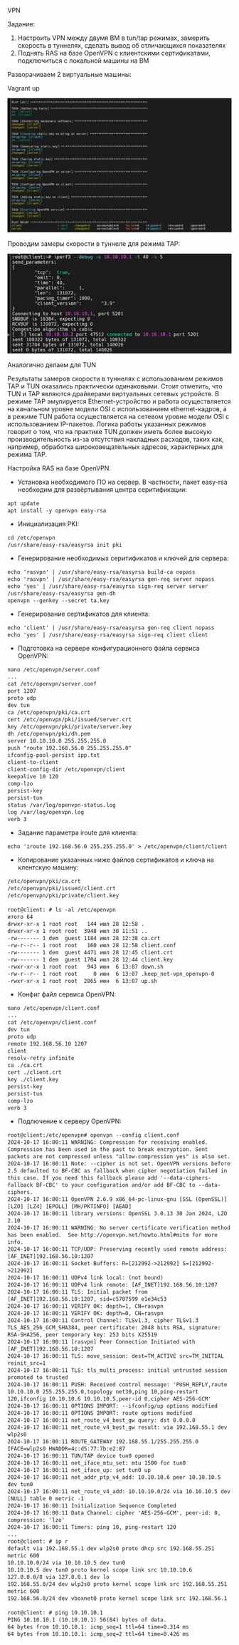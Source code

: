 VPN

Задание:

1. Настроить VPN между двумя ВМ в tun/tap режимах, замерить скорость в туннелях, сделать вывод об отличающихся показателях
2. Поднять RAS на базе OpenVPN с клиентскими сертификатами, подключиться с локальной машины на ВМ


Разворачиваем 2 виртуальные машины:

Vagrant up

![1](img/1.jpg)

Проводим замеры скорости в туннеле для режима TAP:

![2](img/2.jpg)

Аналогично делаем для TUN

Результаты замеров скорости в туннелях с использованием режимов TAP и TUN оказались практически одинаковыми. Стоит отметить, что TUN и TAP являются драйверами виртуальных сетевых устройств. В режиме TAP эмулируется Ethernet-устройство и работа осуществляется на канальном уровне модели OSI с использованием ethernet-кадров, а в режиме TUN работа осуществляется на сетевом уровне модели OSI с использованием IP-пакетов. Логика работы указанных режимов говорит о том, что на практике TUN должен иметь более высокую производительность из-за отсутствия накладных расходов, таких как, например, обработка широковещательных адресов, характерных для режима TAP.



Настройка RAS на базе OpenVPN.

   - Установка необходимого ПО на сервер. В частности, пакет easy-rsa необходим для развёртывания центра серитификации:

   ```shell
   apt update
   apt install -y openvpn easy-rsa
   ```
   - Инициализация PKI:

   ```shell
   cd /etc/openvpn
   /usr/share/easy-rsa/easyrsa init pki
   ```
   - Генерирование необходимых серитификатов и ключей для сервера:

   ```shell
   echo 'rasvpn' | /usr/share/easy-rsa/easyrsa build-ca nopass
   echo 'rasvpn' | /usr/share/easy-rsa/easyrsa gen-req server nopass
   echo 'yes' | /usr/share/easy-rsa/easyrsa sign-req server server
   /usr/share/easy-rsa/easyrsa gen-dh
   openvpn --genkey --secret ta.key
   ```
   - Генерирование сертификатов для клиента:

   ```shell
   echo 'client' | /usr/share/easy-rsa/easyrsa gen-req client nopass
   echo 'yes' | /usr/share/easy-rsa/easyrsa sign-req client client
   ```
   - Подготовка на сервере конфигурационного файла сервиса OpenVPN:

   ```shell
   nano /etc/openvpn/server.conf
   ...
   cat /etc/openvpn/server.conf
   port 1207
   proto udp
   dev tun
   ca /etc/openvpn/pki/ca.crt
   cert /etc/openvpn/pki/issued/server.crt
   key /etc/openvpn/pki/private/server.key
   dh /etc/openvpn/pki/dh.pem
   server 10.10.10.0 255.255.255.0
   push "route 192.168.56.0 255.255.255.0"
   ifconfig-pool-persist ipp.txt
   client-to-client
   client-config-dir /etc/openvpn/client
   keepalive 10 120
   comp-lzo
   persist-key
   persist-tun
   status /var/log/openvpn-status.log
   log /var/log/openvpn.log
   verb 3
   ```
   - Задание параметра iroute для клиента:

   ```shell
   echo 'iroute 192.168.56.0 255.255.255.0' > /etc/openvpn/client/client
   ```
   - Копирование указанных ниже файлов сертификатов и ключа на клентскую машину:

   ```shell
   /etc/openvpn/pki/ca.crt
   /etc/openvpn/pki/issued/client.crt
   /etc/openvpn/pki/private/client.key

  root@client: # ls -al /etc/openvpn
   итого 64
   drwxr-xr-x 1 root root   144 июл 28 12:58 .
   drwxr-xr-x 1 root root  3948 июл 30 11:51 ..
   -rw------- 1 dem  guest 1184 июл 28 12:38 ca.crt
   -rw-r--r-- 1 root root   160 июл 28 12:58 client.conf
   -rw------- 1 dem  guest 4471 июл 28 12:45 client.crt
   -rw------- 1 dem  guest 1704 июл 28 12:44 client.key
   -rwxr-xr-x 1 root root   943 июн  6 13:07 down.sh
   -rw-r--r-- 1 root root     0 июн  6 13:07 .keep_net-vpn_openvpn-0
   -rwxr-xr-x 1 root root  2865 июн  6 13:07 up.sh
   ```
   - Конфиг файл сервиса OpenVPN:

   ```shell
   nano /etc/openvpn/client.conf
   ...
   cat /etc/openvpn/client.conf
   dev tun
   proto udp
   remote 192.168.56.10 1207
   client
   resolv-retry infinite
   ca ./ca.crt
   cert ./client.crt
   key ./client.key
   persist-key
   persist-tun
   comp-lzo
   verb 3
   ```
   - Подлючение к серверу OpenVPN:

   ```shell
   root@client:/etc/openvpn# openvpn --config client.conf
   2024-10-17 16:00:11 WARNING: Compression for receiving enabled. Compression has been used in the past to break encryption. Sent packets are not compressed unless "allow-compression yes" is also set.
   2024-10-17 16:00:11 Note: --cipher is not set. OpenVPN versions before 2.5 defaulted to BF-CBC as fallback when cipher negotiation failed in this case. If you need this fallback please add '--data-ciphers-fallback BF-CBC' to your configuration and/or add BF-CBC to --data-ciphers.
   2024-10-17 16:00:11 OpenVPN 2.6.9 x86_64-pc-linux-gnu [SSL (OpenSSL)] [LZO] [LZ4] [EPOLL] [MH/PKTINFO] [AEAD]
   2024-10-17 16:00:11 library versions: OpenSSL 3.0.13 30 Jan 2024, LZO 2.10
   2024-10-17 16:00:11 WARNING: No server certificate verification method has been enabled.  See http://openvpn.net/howto.html#mitm for more info.
   2024-10-17 16:00:11 TCP/UDP: Preserving recently used remote address: [AF_INET]192.168.56.10:1207
   2024-10-17 16:00:11 Socket Buffers: R=[212992->212992] S=[212992->212992]
   2024-10-17 16:00:11 UDPv4 link local: (not bound)
   2024-10-17 16:00:11 UDPv4 link remote: [AF_INET]192.168.56.10:1207
   2024-10-17 16:00:11 TLS: Initial packet from [AF_INET]192.168.56.10:1207, sid=c5707599 e1e34c53
   2024-10-17 16:00:11 VERIFY OK: depth=1, CN=rasvpn
   2024-10-17 16:00:11 VERIFY OK: depth=0, CN=rasvpn
   2024-10-17 16:00:11 Control Channel: TLSv1.3, cipher TLSv1.3 TLS_AES_256_GCM_SHA384, peer certificate: 2048 bits RSA, signature: RSA-SHA256, peer temporary key: 253 bits X25519
   2024-10-17 16:00:11 [rasvpn] Peer Connection Initiated with [AF_INET]192.168.56.10:1207
   2024-10-17 16:00:11 TLS: move_session: dest=TM_ACTIVE src=TM_INITIAL reinit_src=1
   2024-10-17 16:00:11 TLS: tls_multi_process: initial untrusted session promoted to trusted
   2024-10-17 16:00:11 PUSH: Received control message: 'PUSH_REPLY,route 10.10.10.0 255.255.255.0,topology net30,ping 10,ping-restart 120,ifconfig 10.10.10.6 10.10.10.5,peer-id 0,cipher AES-256-GCM'
   2024-10-17 16:00:11 OPTIONS IMPORT: --ifconfig/up options modified
   2024-10-17 16:00:11 OPTIONS IMPORT: route options modified
   2024-10-17 16:00:11 net_route_v4_best_gw query: dst 0.0.0.0
   2024-10-17 16:00:11 net_route_v4_best_gw result: via 192.168.55.1 dev wlp2s0
   2024-10-17 16:00:11 ROUTE_GATEWAY 192.168.55.1/255.255.255.0 IFACE=wlp2s0 HWADDR=4c:d5:77:7b:e2:87
   2024-10-17 16:00:11 TUN/TAP device tun0 opened
   2024-10-17 16:00:11 net_iface_mtu_set: mtu 1500 for tun0
   2024-10-17 16:00:11 net_iface_up: set tun0 up
   2024-10-17 16:00:11 net_addr_ptp_v4_add: 10.10.10.6 peer 10.10.10.5 dev tun0
   2024-10-17 16:00:11 net_route_v4_add: 10.10.10.0/24 via 10.10.10.5 dev [NULL] table 0 metric -1
   2024-10-17 16:00:11 Initialization Sequence Completed
   2024-10-17 16:00:11 Data Channel: cipher 'AES-256-GCM', peer-id: 0, compression: 'lzo'
   2024-10-17 16:00:11 Timers: ping 10, ping-restart 120
   ...
   root@client: # ip r
   default via 192.168.55.1 dev wlp2s0 proto dhcp src 192.168.55.251 metric 600 
   10.10.10.0/24 via 10.10.10.5 dev tun0 
   10.10.10.5 dev tun0 proto kernel scope link src 10.10.10.6 
   127.0.0.0/8 via 127.0.0.1 dev lo 
   192.168.55.0/24 dev wlp2s0 proto kernel scope link src 192.168.55.251 metric 600 
   192.168.56.0/24 dev vboxnet0 proto kernel scope link src 192.168.56.1 

   root@client: # ping 10.10.10.1
   PING 10.10.10.1 (10.10.10.1) 56(84) bytes of data.
   64 bytes from 10.10.10.1: icmp_seq=1 ttl=64 time=0.314 ms
   64 bytes from 10.10.10.1: icmp_seq=2 ttl=64 time=0.426 ms
   
